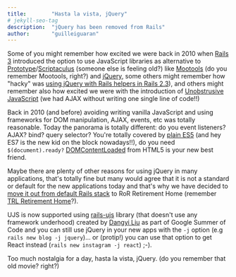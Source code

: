 ```yaml
---
title:        "Hasta la vista, jQuery"
# jekyll-seo-tag
description:  "jQuery has been removed from Rails"
author:       "guilleiguaran"
---
```


Some of you might remember how excited we were back in 2010 when
[Rails 3](http://guides.rubyonrails.org/3_0_release_notes.html)
introduced the option to use JavaScript libraries as alternative to
[Prototype](http://prototypejs.org/)/[Scriptaculus](https://script.aculo.us/)
(someone else is feeling old?) like [Mootools](http://mootools.net/)
(do you remember Mootools, right?) and [jQuery](https://jquery.com/),
some others might remember how "hacky" was
[using jQuery with Rails helpers in Rails 2.3](https://github.com/aaronchi/jrails/blob/master/lib/jrails.rb)),
and others might remember also how excited we were with the
introduction of [Unobstrusive JavaScript](http://guides.rubyonrails.org/3_0_release_notes.html#action-view) 
(we had AJAX without writing one single line of code!!)

Back in 2010 (and before) avoiding writing vanilla JavaScript and using
frameworks for DOM manipulation, AJAX, events, etc was totally reasonable.
Today the panorama is totally different: do you event listeners? AJAX?
bind? query selector? You're totally covered by [plain ES5](https://plainjs.com/)
(and hey ES7 is the new kid on the block nowadays!!), do you need `$(document).ready?`
[DOMContentLoaded](https://developer.mozilla.org/en-US/docs/Web/Events/DOMContentLoaded)
from HTML5 is your new best friend.

Maybe there are plenty of other reasons for using jQuery in many
applications, that's totally fine but many would agree that it is
not a standard or default for the new applications today and that's why
we have decided to [move it out from default Rails stack](https://github.com/rails/rails/pull/27113)
to RoR Retirement Home (remember [TRL Retirement Home](http://atrl.net/trlarchive/?s=halloffame)?).

UJS is now supported using [rails-ujs](https://github.com/rails/rails-ujs) library
(that doesn't use any framework underhood) created by [Dangyi Liu](https://github.com/liudangyi)
as part of Google Summer of Code and you can still use jQuery in your
new apps with the `-j` option (e.g `rails new blog -j jquery`)... or (protip!) you can
use that option to get React instead (`rails new instagram -j react`) ;-).

Too much nostalgia for a day, hasta la vista, jQuery. (do you remember that old movie? right?)
